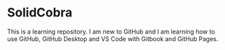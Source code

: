 # SolidCobra
This is a learning repository. I am new to GitHub and I am learning how to use GitHub, GitHub Desktop and VS Code with Gitbook and GitHub Pages.
